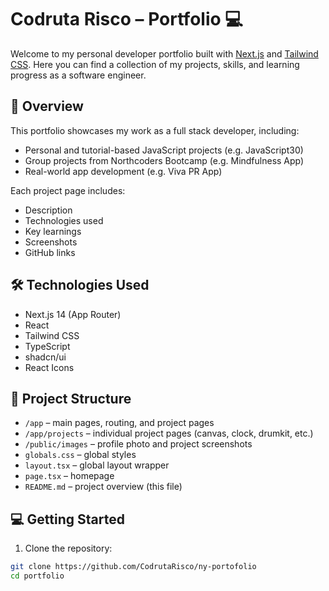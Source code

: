 # Codruta Risco – Portfolio 💻

Welcome to my personal developer portfolio built with [Next.js](https://nextjs.org) and [Tailwind CSS](https://tailwindcss.com). Here you can find a collection of my projects, skills, and learning progress as a software engineer.

## 🚀 Overview

This portfolio showcases my work as a full stack developer, including:

- Personal and tutorial-based JavaScript projects (e.g. JavaScript30)
- Group projects from Northcoders Bootcamp (e.g. Mindfulness App)
- Real-world app development (e.g. Viva PR App)

Each project page includes:

- Description
- Technologies used
- Key learnings
- Screenshots
- GitHub links

## 🛠️ Technologies Used

- Next.js 14 (App Router)
- React
- Tailwind CSS
- TypeScript
- shadcn/ui
- React Icons

## 📂 Project Structure

- `/app` – main pages, routing, and project pages
- `/app/projects` – individual project pages (canvas, clock, drumkit, etc.)
- `/public/images` – profile photo and project screenshots
- `globals.css` – global styles
- `layout.tsx` – global layout wrapper
- `page.tsx` – homepage
- `README.md` – project overview (this file)


## 💻 Getting Started

1. Clone the repository:

```bash
git clone https://github.com/CodrutaRisco/ny-portofolio
cd portfolio

